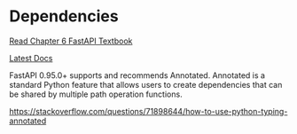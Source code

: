 # Dependencies

[Read Chapter 6 FastAPI Textbook](https://www.amazon.com/FastAPI-Bill-Lubanovic-ebook/dp/B0CLKZJSGV/ref=sr_1_1)

[Latest Docs](https://fastapi.tiangolo.com/tutorial/dependencies/)

FastAPI 0.95.0+ supports and recommends Annotated. Annotated is a standard Python feature that allows users to create dependencies that can be shared by multiple path operation functions.

https://stackoverflow.com/questions/71898644/how-to-use-python-typing-annotated

